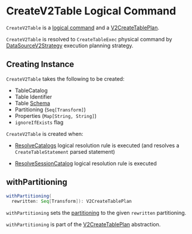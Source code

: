 # CreateV2Table Logical Command

`CreateV2Table` is a [logical command](Command.md) and a [V2CreateTablePlan](V2CreateTablePlan.md).

`CreateV2Table` is resolved to `CreateTableExec` physical command by [DataSourceV2Strategy](../execution-planning-strategies/DataSourceV2Strategy.md) execution planning strategy.

## Creating Instance

`CreateV2Table` takes the following to be created:

* <span id="catalog"> TableCatalog
* <span id="tableName"> Table Identifier
* <span id="tableSchema"> Table [Schema](../StructType.md)
* <span id="partitioning"> Partitioning (`Seq[Transform]`)
* <span id="properties"> Properties (`Map[String, String]`)
* <span id="ignoreIfExists"> `ignoreIfExists` flag

`CreateV2Table` is created when:

* [ResolveCatalogs](../logical-analysis-rules/ResolveCatalogs.md) logical resolution rule is executed (and resolves a `CreateTableStatement` parsed statement)

* [ResolveSessionCatalog](../logical-analysis-rules/Resolve) logical resolution rule is executed

## <span id="withPartitioning"> withPartitioning

```scala
withPartitioning(
  rewritten: Seq[Transform]): V2CreateTablePlan
```

`withPartitioning` sets the [partitioning](#partitioning) to the given `rewritten` partitioning.

`withPartitioning` is part of the [V2CreateTablePlan](V2CreateTablePlan.md#withPartitioning) abstraction.
